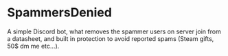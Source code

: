# SpammersDenied
A simple Discord bot, what removes the spammer users on server join from a datasheet, and built in protection to avoid reported spams (Steam gifts, 50$ dm me etc...).

